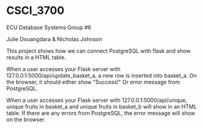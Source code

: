 # CSCI_3700
ECU Database Systems
Group #6

Julie Douangdara & Nicholas Johnson

This project shows how we can connect PostgreSQL with flask and show results in a HTML table.

When a user accesses your Flask server with 127.0.0.1:5000/api/update_basket_a, a new row is inserted into basket_a. 
On the browser, it should either show "Success!" Or error message from PostgreSQL.

When a user accesses your Flask server with 127.0.0.1:5000/api/unique, unique fruits in basket_a and unique fruits in basket_b will show in an HTML table. If there are any errors from PostgreSQL, the error message will show on the browser.
